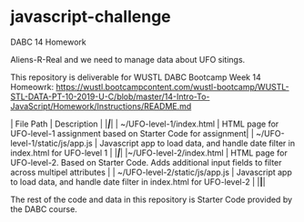 # javascript-challenge
DABC 14 Homework

Aliens-R-Real and we need to manage data about UFO sitings.   

This repository is deliverable for WUSTL DABC Bootcamp Week 14 Homeowrk: 
https://wustl.bootcampcontent.com/wustl-bootcamp/WUSTL-STL-DATA-PT-10-2019-U-C/blob/master/14-Intro-To-JavaScript/Homework/Instructions/README.md 

| File Path | Description |
|___|___|
| ~/UFO-level-1/index.html | HTML page for UFO-level-1 assignment based on Starter Code for assignment|
| ~/UFO-level-1/static/js/app.js | Javascript app to load data, and handle date filter in index.html for UFO-level 1 |
|___|___|
|~/UFO-level-2/index.html | HTML page for UFO-level-2.  Based on Starter Code.  Adds additional input fields to filter across multipel attributes |
| ~/UFO-level-2/static/js/app.js | Javascript app to load data, and handle date filter in index.html for UFO-level-2 |
|____|____|

The rest of the code and data in this repository is Starter Code provided by the DABC course.
